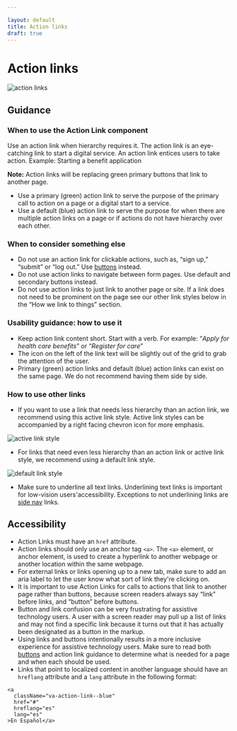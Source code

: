 ```yaml
---

layout: default
title: Action links 
draft: true
---
```


# Action links

![action links]({{site.baseurl}}/images/action-links.png) 


## Guidance

### When to use the Action Link component
Use an action link when hierarchy requires it. The action link is an  eye-catching link to start a digital service. An action link entices users to take action. Example: Starting a benefit application 

**Note:** Action links will be replacing green primary buttons that link to another page.

- Use a primary (green) action link to serve the purpose of the primary call to action on a page or a digital start to a service. 
- Use a default (blue) action link to serve the purpose for when there are multiple action links on a page or if actions do not have hierarchy over each other.


### When to consider something else
- Do not use an action link for clickable actions, such as, “sign up,” “submit” or “log out.” Use [buttons](https://design.va.gov/components/buttons) instead. 
- Do not use action links to navigate between form pages. Use default and secondary buttons instead. 
- Do not use action links to just link to another page or site. If a link does not need to be prominent on the page see our other link styles below in the “How we link to things” section. 

### Usability guidance: how to use it
- Keep action link content short. Start with a verb. For example: “*Apply for health care benefits*” or “*Register for care*” 
- The icon on the left of the link text will be slightly out of the grid to grab the attention of the user.
- Primary (green) action links and default (blue) action links can exist on the same page. We do not recommend having them side by side. 

### How to use other links 
- If you want to use a link that needs less hierarchy than an action link, we recommend using this active link style. Active link styles can be accompanied by a right facing chevron icon for more emphasis.

![active link style]({{site.baseurl}}/images/active-link-style-big.png) 

- For links that need even less hierarchy than an action link or active link style, we recommend using a default link style. 

![default link style]({{site.baseurl}}/images/default-link-style-big.png) 
- Make sure to underline all text links. Underlining text links is important for low-vision users'accessibility. Exceptions to not underlining links are [side nav](https://design.va.gov/components/sidenav) links. 

## Accessibility
- Action Links must have an `href` attribute. 
- Action links should only use an anchor tag `<a>`. The `<a>` element, or anchor element, is used to create a hyperlink to another webpage or another location within the same webpage. 
- For external links or links opening up to a new tab, make sure to add an aria label to let the user know what sort of link they're clicking on.
- It is important to use Action Links for calls to actions that link to another page rather than buttons, because screen readers always say “link” before links, and “button” before buttons. 
- Button and link confusion can be very frustrating for assistive technology users. A user with a screen reader may pull up a list of links and may not find a specific link because it turns out that it has actually been designated as a button in the markup. 
- Using links and buttons intentionally results in a more inclusive experience for assistive technology users. Make sure to read both [buttons](https://design.va.gov/components/buttons) and action link guidance to determine what is needed for a page and when each should be used. 
- Links that point to localized content in another language should have an `hreflang` attribute and a `lang` attribute in the following format:

```
<a
  className="va-action-link--blue"  
  href="#"
  hreflang="es"
  lang="es"
>En Español</a>
```
